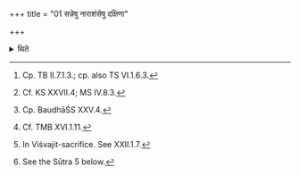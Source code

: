 +++
title = "01 सन्नेषु नाराशंसेषु दक्षिणा"

+++

<details><summary>थिते</summary>

1. After the Nārāśaṁsa (-goblets) have been set down[^1] (the sacrificer) gives the sacrificial gifts (Dakṣiṇas) (to the priests). He gives a lot,[^2] or unlimited, or seven,[^3] or twentyone[^4] or sixty or hundred or hundred and twelve[^5] or one thousand[^6] (cows)[^7] or the entire wealth.  

[^1]: Cp. TB II.7.1.3.; cp. also TS VI.1.6.3.  

[^2]: Cf. KS XXVII.4; MS IV.8.3.  

[^4]: Cp. BaudhāŚS XXV.4.  

[^5]: Cf. TMB XVI.1.11.  

[^6]: In Viśvajit-sacrifice. See XXII.1.7.  

[^7]: See the Sūtra 5 below.   
</details>
